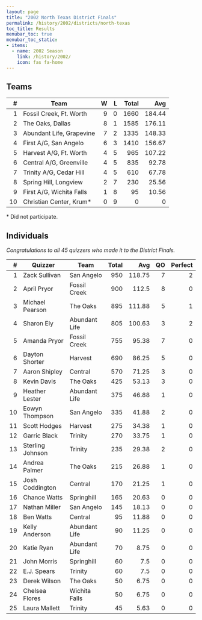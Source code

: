 ```yaml
---
layout: page
title: "2002 North Texas District Finals"
permalink: /history/2002/districts/north-texas
toc_title: Results
menubar_toc: true
menubar_toc_static:
- items:
  - name: 2002 Season
    link: /history/2002/
    icon: fas fa-home
---
```


## Teams

|    # | Team                     |    W |    L | Total |    Avg |
| ---: | ------------------------ | ---: | ---: | ----: | -----: |
|    1 | Fossil Creek, Ft. Worth  |    9 |    0 |  1660 | 184.44 |
|    2 | The Oaks, Dallas         |    8 |    1 |  1585 | 176.11 |
|    3 | Abundant Life, Grapevine |    7 |    2 |  1335 | 148.33 |
|    4 | First A/G, San Angelo    |    6 |    3 |  1410 | 156.67 |
|    5 | Harvest A/G, Ft. Worth   |    4 |    5 |   965 | 107.22 |
|    6 | Central A/G, Greenville  |    4 |    5 |   835 |  92.78 |
|    7 | Trinity A/G, Cedar Hill  |    4 |    5 |   610 |  67.78 |
|    8 | Spring Hill, Longview    |    2 |    7 |   230 |  25.56 |
|    9 | First A/G, Wichita Falls |    1 |    8 |    95 |  10.56 |
|   10 | Christian Center, Krum*  |    0 |    9 |     0 |      0 |

\* Did not participate.

## Individuals

*Congratulations to all 45 quizzers who made it to the District Finals.*

|    # | Quizzer          | Team          | Total |    Avg |   QO | Perfect |
| ---: | ---------------- | ------------- | ----: | -----: | ---: | ------: |
|    1 | Zack Sullivan    | San Angelo    |   950 | 118.75 |    7 |       2 |
|    2 | April Pryor      | Fossil Creek  |   900 |  112.5 |    8 |       0 |
|    3 | Michael Pearson  | The Oaks      |   895 | 111.88 |    5 |       1 |
|    4 | Sharon Ely       | Abundant Life |   805 | 100.63 |    3 |       2 |
|    5 | Amanda Pryor     | Fossil Creek  |   755 |  95.38 |    7 |       0 |
|    6 | Dayton Shorter   | Harvest       |   690 |  86.25 |    5 |       0 |
|    7 | Aaron Shipley    | Central       |   570 |  71.25 |    3 |       0 |
|    8 | Kevin Davis      | The Oaks      |   425 |  53.13 |    3 |       0 |
|    9 | Heather Lester   | Abundant Life |   375 |  46.88 |    1 |       0 |
|   10 | Eowyn Thompson   | San Angelo    |   335 |  41.88 |    2 |       0 |
|   11 | Scott Hodges     | Harvest       |   275 |  34.38 |    1 |       0 |
|   12 | Garric Black     | Trinity       |   270 |  33.75 |    1 |       0 |
|   13 | Sterling Johnson | Trinity       |   235 |  29.38 |    2 |       0 |
|   14 | Andrea Palmer    | The Oaks      |   215 |  26.88 |    1 |       0 |
|   15 | Josh Coddington  | Central       |   170 |  21.25 |    1 |       0 |
|   16 | Chance Watts     | Springhill    |   165 |  20.63 |    0 |       0 |
|   17 | Nathan Miller    | San Angelo    |   145 |  18.13 |    0 |       0 |
|   18 | Ben Watts        | Central       |    95 |  11.88 |    0 |       0 |
|   19 | Kelly Anderson   | Abundant Life |    90 |  11.25 |    0 |       0 |
|   20 | Katie Ryan       | Abundant Life |    70 |   8.75 |    0 |       0 |
|   21 | John Morris      | Springhill    |    60 |    7.5 |    0 |       0 |
|   22 | E.J. Spears      | Trinity       |    60 |    7.5 |    0 |       0 |
|   23 | Derek Wilson     | The Oaks      |    50 |   6.75 |    0 |       0 |
|   24 | Chelsea Flores   | Wichita Falls |    50 |   6.75 |    0 |       0 |
|   25 | Laura Mallett    | Trinity       |    45 |   5.63 |    0 |       0 |
